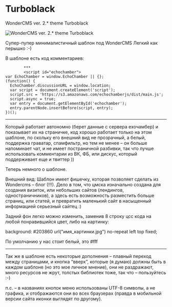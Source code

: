 # Turboblack
WonderCMS ver. 2.* theme Turboblack

![WonderCMS ver. 2.* theme Turboblack](http://turboblack.ru/turboblack_theme.jpg)

Супер-пупер минималистичный шаблон под WonderCMS 
Легкий как перышко :-)

В шаблоне есть код комментариев:

			***
			<script id="echochamber">
    var EchoChamber = window.EchoChamber || {};
    (function() {
      EchoChamber.discussionURL = window.location;
      var script = document.createElement('script');
      script.src = 'https://s3.amazonaws.com/echochamberjs/dist/main.js';
      script.async = true;
      var entry = document.getElementById('echochamber');
      entry.parentNode.insertBefore(script, entry);
    })();
  </script>

  ***

Который работает автономно (берет данные с сервера ехочамбер) и показывает их на страничке, код хорошо работает только на этом шаблоне, по скольку его внешний вид не прозрачный, а белый, поддержка граватар, спамфильтр, но тем не менее – он больше напоминает чат, и не имеет постраничной разбивки, так что лучше использовать комментарии из ВК, ФБ, или дискус, который поддерживает еще и твиттер ))

Теперь немного о шаблоне.

Внешний вид:
Шаблон имеет фишечку, которая позволяет сделать из Wondercms – блог (!!!). Дело в том, что цмска изначально создана для создания визиток, или небольших сайтов (лендингов, одностраничников), а здесь есть возможность разместить больше страниц, или статей, и превратить маленький сайт в насыщенный информацией серьезный сайтец :)

Задний фон легко можно изменить, заменив 8 строку цсс кода на любой понравившийся цвет, либо на картинку:

background: #203860 url("имя_картинки.jpg") no-repeat left top fixed;

По умолчанию у нас стоит белый, это #fff

_________________________________________________________________________

Так же в шаблоне есть некоторые дополнения – плавный переход между страницами, и кнопка “вверх”, которые (я думаю) должны быть в каждом шаблоне (но это мое личное мнение), они не раздражают, много ресурсов не жрут, толстых библиотек тоже, так что – пользуйтесь :-)

п.с. – в названиях кнопок меню использованы UTF-8 символы, а не графика, и отображаются они во всех браузерах (правда в мобильной версии сайта иконки выглядят по другому).
